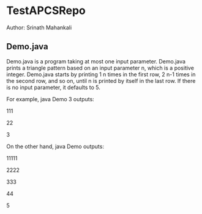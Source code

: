 # TestAPCSRepo
Author: Srinath Mahankali
## Demo.java
Demo.java is a program taking at most one input parameter. Demo.java prints a triangle pattern based on an input parameter n, which is a positive integer. 
Demo.java starts by printing 1 n times in the first row, 2 n-1 times in the second row, and so on, until n is printed by itself in the last row. If there is no input parameter, it defaults to 5. 

For example, java Demo 3 outputs: 

111

22

3

On the other hand, java Demo outputs:

11111

2222

333

44

5
